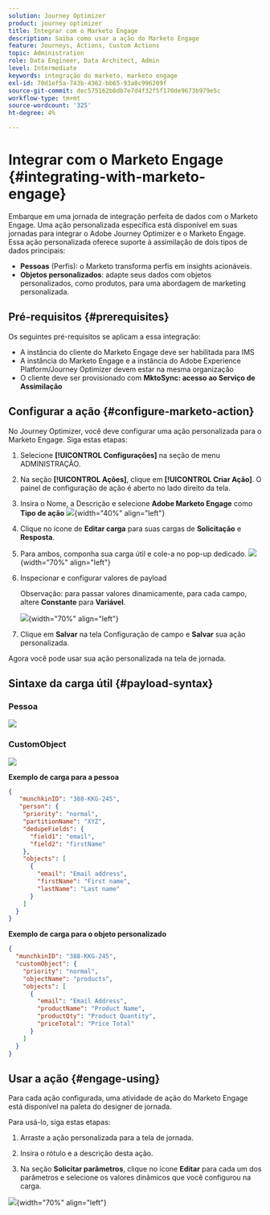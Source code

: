 ```yaml
---
solution: Journey Optimizer
product: journey optimizer
title: Integrar com o Marketo Engage
description: Saiba como usar a ação do Marketo Engage
feature: Journeys, Actions, Custom Actions
topic: Administration
role: Data Engineer, Data Architect, Admin
level: Intermediate
keywords: integração do marketo, marketo engage
exl-id: 70d1ef5a-743b-4362-bb65-93a8c996209f
source-git-commit: dec575162b6db7e7d4f32f5f170de9673b979e5c
workflow-type: tm+mt
source-wordcount: '325'
ht-degree: 4%

---
```


# Integrar com o Marketo Engage {#integrating-with-marketo-engage}

Embarque em uma jornada de integração perfeita de dados com o Marketo Engage. Uma ação personalizada específica está disponível em suas jornadas para integrar o Adobe Journey Optimizer e o Marketo Engage. Essa ação personalizada oferece suporte à assimilação de dois tipos de dados principais:

* **Pessoas** (Perfis): o Marketo transforma perfis em insights acionáveis.
* **Objetos personalizados**: adapte seus dados com objetos personalizados, como produtos, para uma abordagem de marketing personalizada.

## Pré-requisitos {#prerequisites}

Os seguintes pré-requisitos se aplicam a essa integração:

* A instância do cliente do Marketo Engage deve ser habilitada para IMS
* A instância do Marketo Engage e a instância do Adobe Experience Platform/Journey Optimizer devem estar na mesma organização
* O cliente deve ser provisionado com **MktoSync: acesso ao Serviço de Assimilação**

## Configurar a ação {#configure-marketo-action}


No Journey Optimizer, você deve configurar uma ação personalizada para o Marketo Engage. Siga estas etapas:

1. Selecione **[!UICONTROL Configurações]** na seção de menu ADMINISTRAÇÃO.
1. Na seção **[!UICONTROL Ações]**, clique em **[!UICONTROL Criar Ação]**. O painel de configuração de ação é aberto no lado direito da tela.
1. Insira o Nome, a Descrição e selecione **Adobe Marketo Engage** como **Tipo de ação**
   ![](assets/engage-customaction-creation.png){width="40%" align="left"}
1. Clique no ícone de **Editar carga** para suas cargas de **Solicitação** e **Resposta**.
1. Para ambos, componha sua carga útil e cole-a no pop-up dedicado.
   ![](assets/engage-customaction-payload.png){width="70%" align="left"}
1. Inspecionar e configurar valores de payload

   Observação: para passar valores dinamicamente, para cada campo, altere **Constante** para **Variável**.

   ![](assets/engage-customaction-payload-fields.png){width="70%" align="left"}

1. Clique em **Salvar** na tela Configuração de campo e **Salvar** sua ação personalizada.

Agora você pode usar sua ação personalizada na tela de jornada.

## Sintaxe da carga útil {#payload-syntax}

### Pessoa

![](assets/payload-person.png)

### CustomObject

![](assets/payload-customobject.png)


**Exemplo de carga para a pessoa**

```json
{
   "munchkinID": "388-KKG-245",  
   "person": {
    "priority": "normal",
    "partitionName": "XYZ",
    "dedupeFields": {
      "field1": "email",
      "field2": "firstName"
    },
    "objects": [
      {
        "email": "Email address",
        "firstName": "First name",
        "lastName": "Last name"
      }
    ]
  }
}
```

**Exemplo de carga para o objeto personalizado**

```json
{
  "munchkinID": "388-KKG-245", 
  "customObject": {
    "priority": "normal",
    "objectName": "products",
    "objects": [
      {
        "email": "Email Address",
        "productName": "Product Name",
        "productQty": "Product Quantity",
        "priceTotal": "Price Total"
      }
    ]
  }
}
```


## Usar a ação {#engage-using}

Para cada ação configurada, uma atividade de ação do Marketo Engage está disponível na paleta do designer de jornada.

Para usá-lo, siga estas etapas:

1. Arraste a ação personalizada para a tela de jornada.

1. Insira o rótulo e a descrição desta ação.

1. Na seção **Solicitar parâmetros**, clique no ícone **Editar** para cada um dos parâmetros e selecione os valores dinâmicos que você configurou na carga.

![](assets/engage-use-canvas.png){width="70%" align="left"}
